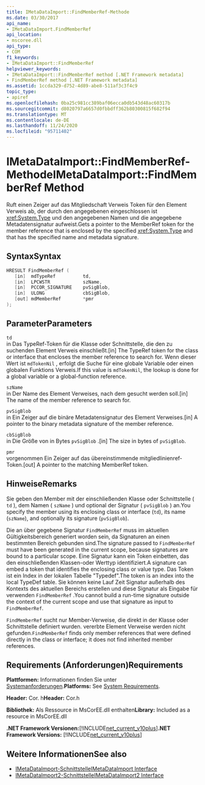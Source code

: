 ```yaml
---
title: IMetaDataImport::FindMemberRef-Methode
ms.date: 03/30/2017
api_name:
- IMetaDataImport.FindMemberRef
api_location:
- mscoree.dll
api_type:
- COM
f1_keywords:
- IMetaDataImport::FindMemberRef
helpviewer_keywords:
- IMetaDataImport::FindMemberRef method [.NET Framework metadata]
- FindMemberRef method [.NET Framework metadata]
ms.assetid: 1ccda329-d752-4d89-abe8-511af3c3f4c9
topic_type:
- apiref
ms.openlocfilehash: 0ba25c981cc389baf06ecca0db543d48ac60317b
ms.sourcegitcommit: d8020797a6657d0fbbdff362b80300815f682f94
ms.translationtype: MT
ms.contentlocale: de-DE
ms.lasthandoff: 11/24/2020
ms.locfileid: "95711402"
---
```

# <a name="imetadataimportfindmemberref-method"></a><span data-ttu-id="f93e7-102">IMetaDataImport::FindMemberRef-Methode</span><span class="sxs-lookup"><span data-stu-id="f93e7-102">IMetaDataImport::FindMemberRef Method</span></span>

<span data-ttu-id="f93e7-103">Ruft einen Zeiger auf das Mitgliedschaft Verweis Token für den Element Verweis ab, der durch den angegebenen eingeschlossen ist <xref:System.Type> und den angegebenen Namen und die angegebene Metadatensignatur aufweist.</span><span class="sxs-lookup"><span data-stu-id="f93e7-103">Gets a pointer to the MemberRef token for the member reference that is enclosed by the specified <xref:System.Type> and that has the specified name and metadata signature.</span></span>  
  
## <a name="syntax"></a><span data-ttu-id="f93e7-104">Syntax</span><span class="sxs-lookup"><span data-stu-id="f93e7-104">Syntax</span></span>  
  
```cpp  
HRESULT FindMemberRef (  
   [in]  mdTypeRef          td,  
   [in]  LPCWSTR            szName,
   [in]  PCCOR_SIGNATURE    pvSigBlob,
   [in]  ULONG              cbSigBlob,
   [out] mdMemberRef        *pmr  
);  
```  
  
## <a name="parameters"></a><span data-ttu-id="f93e7-105">Parameter</span><span class="sxs-lookup"><span data-stu-id="f93e7-105">Parameters</span></span>  

 `td`  
 <span data-ttu-id="f93e7-106">in Das TypeRef-Token für die Klasse oder Schnittstelle, die den zu suchenden Element Verweis einschließt.</span><span class="sxs-lookup"><span data-stu-id="f93e7-106">[in] The TypeRef token for the class or interface that encloses the member reference to search for.</span></span> <span data-ttu-id="f93e7-107">Wenn dieser Wert ist `mdTokenNil` , erfolgt die Suche für eine globale Variable oder einen globalen Funktions Verweis.</span><span class="sxs-lookup"><span data-stu-id="f93e7-107">If this value is `mdTokenNil`, the lookup is done for a global variable or a global-function reference.</span></span>  
  
 `szName`  
 <span data-ttu-id="f93e7-108">in Der Name des Element Verweises, nach dem gesucht werden soll.</span><span class="sxs-lookup"><span data-stu-id="f93e7-108">[in] The name of the member reference to search for.</span></span>  
  
 `pvSigBlob`  
 <span data-ttu-id="f93e7-109">in Ein Zeiger auf die binäre Metadatensignatur des Element Verweises.</span><span class="sxs-lookup"><span data-stu-id="f93e7-109">[in] A pointer to the binary metadata signature of the member reference.</span></span>  
  
 `cbSigBlob`  
 <span data-ttu-id="f93e7-110">in Die Größe von in Bytes `pvSigBlob` .</span><span class="sxs-lookup"><span data-stu-id="f93e7-110">[in] The size in bytes of `pvSigBlob`.</span></span>  
  
 `pmr`  
 <span data-ttu-id="f93e7-111">vorgenommen Ein Zeiger auf das übereinstimmende mitgliedlinienref-Token.</span><span class="sxs-lookup"><span data-stu-id="f93e7-111">[out] A pointer to the matching MemberRef token.</span></span>  
  
## <a name="remarks"></a><span data-ttu-id="f93e7-112">Hinweise</span><span class="sxs-lookup"><span data-stu-id="f93e7-112">Remarks</span></span>  

 <span data-ttu-id="f93e7-113">Sie geben den Member mit der einschließenden Klasse oder Schnittstelle ( `td` ), dem Namen ( `szName` ) und optional der Signatur ( `pvSigBlob` ) an.</span><span class="sxs-lookup"><span data-stu-id="f93e7-113">You specify the member using its enclosing class or interface (`td`), its name (`szName`), and optionally its signature (`pvSigBlob`).</span></span>  
  
 <span data-ttu-id="f93e7-114">Die an über gegebene Signatur `FindMemberRef` muss im aktuellen Gültigkeitsbereich generiert worden sein, da Signaturen an einen bestimmten Bereich gebunden sind.</span><span class="sxs-lookup"><span data-stu-id="f93e7-114">The signature passed to `FindMemberRef` must have been generated in the current scope, because signatures are bound to a particular scope.</span></span> <span data-ttu-id="f93e7-115">Eine Signatur kann ein Token einbetten, das den einschließenden Klassen-oder Werttyp identifiziert.</span><span class="sxs-lookup"><span data-stu-id="f93e7-115">A signature can embed a token that identifies the enclosing class or value type.</span></span> <span data-ttu-id="f93e7-116">Das Token ist ein Index in der lokalen Tabelle "Typedef".</span><span class="sxs-lookup"><span data-stu-id="f93e7-116">The token is an index into the local TypeDef table.</span></span> <span data-ttu-id="f93e7-117">Sie können keine Lauf Zeit Signatur außerhalb des Kontexts des aktuellen Bereichs erstellen und diese Signatur als Eingabe für verwenden `FindMemberRef` .</span><span class="sxs-lookup"><span data-stu-id="f93e7-117">You cannot build a run-time signature outside the context of the current scope and use that signature as input to `FindMemberRef`.</span></span>  
  
 <span data-ttu-id="f93e7-118">`FindMemberRef` sucht nur Member-Verweise, die direkt in der Klasse oder Schnittstelle definiert wurden. vererbte Element Verweise werden nicht gefunden.</span><span class="sxs-lookup"><span data-stu-id="f93e7-118">`FindMemberRef` finds only member references that were defined directly in the class or interface; it does not find inherited member references.</span></span>  
  
## <a name="requirements"></a><span data-ttu-id="f93e7-119">Requirements (Anforderungen)</span><span class="sxs-lookup"><span data-stu-id="f93e7-119">Requirements</span></span>  

 <span data-ttu-id="f93e7-120">**Plattformen:** Informationen finden Sie unter [Systemanforderungen](../../get-started/system-requirements.md).</span><span class="sxs-lookup"><span data-stu-id="f93e7-120">**Platforms:** See [System Requirements](../../get-started/system-requirements.md).</span></span>  
  
 <span data-ttu-id="f93e7-121">**Header:** Cor. h</span><span class="sxs-lookup"><span data-stu-id="f93e7-121">**Header:** Cor.h</span></span>  
  
 <span data-ttu-id="f93e7-122">**Bibliothek:** Als Ressource in MsCorEE.dll enthalten</span><span class="sxs-lookup"><span data-stu-id="f93e7-122">**Library:** Included as a resource in MsCorEE.dll</span></span>  
  
 <span data-ttu-id="f93e7-123">**.NET Framework Versionen:**[!INCLUDE[net_current_v10plus](../../../../includes/net-current-v10plus-md.md)]</span><span class="sxs-lookup"><span data-stu-id="f93e7-123">**.NET Framework Versions:** [!INCLUDE[net_current_v10plus](../../../../includes/net-current-v10plus-md.md)]</span></span>  
  
## <a name="see-also"></a><span data-ttu-id="f93e7-124">Weitere Informationen</span><span class="sxs-lookup"><span data-stu-id="f93e7-124">See also</span></span>

- [<span data-ttu-id="f93e7-125">IMetaDataImport-Schnittstelle</span><span class="sxs-lookup"><span data-stu-id="f93e7-125">IMetaDataImport Interface</span></span>](imetadataimport-interface.md)
- [<span data-ttu-id="f93e7-126">IMetaDataImport2-Schnittstelle</span><span class="sxs-lookup"><span data-stu-id="f93e7-126">IMetaDataImport2 Interface</span></span>](imetadataimport2-interface.md)
